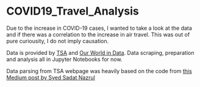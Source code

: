 # COVID19_Travel_Analysis
Due to the increase in COVID-19 cases, I wanted to take a look at the data and if there was a correlation to the increase in air travel. This was out of pure curiousity, I do not imply causation.

Data is provided by [TSA](https://www.tsa.gov/coronavirus/passenger-throughput) and [Our World in Data](https://ourworldindata.org/coronavirus/country/united-states?country=~USA). Data scraping, preparation and analysis all in Jupyter Notebooks for now.

Data parsing from TSA webpage was heavily based on the code from [this Medium post by Syed Sadat Nazrul](https://towardsdatascience.com/web-scraping-html-tables-with-python-c9baba21059)

